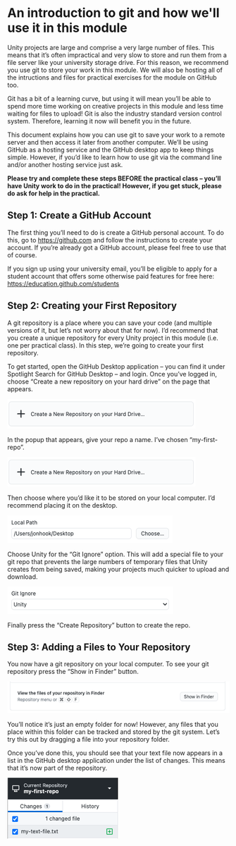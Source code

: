 # An introduction to git and how we'll use it in this module

Unity projects are large and comprise a very large number of files. This means that it’s often impractical and very slow to store and run them from a file server like your university storage drive. For this reason, we recommend you use git to store your work in this module. We will also be hosting all of the intructions and files for practical exercises for the module on GitHub too.

Git has a bit of a learning curve, but using it will mean you’ll be able to spend more time working on creative projects in this module and less time waiting for files to upload! Git is also the industry standard version control system. Therefore, learning it now will benefit you in the future.

This document explains how you can use git to save your work to a remote server and then access it later from another computer. We’ll be using GitHub as a hosting service and the GitHub desktop app to keep things simple. However, if you’d like to learn how to use git via the command line and/or another hosting service just ask.

**Please try and complete these steps BEFORE the practical class – you’ll have Unity work to do in the practical! However, if you get stuck, please do ask for help in the practical.**

## Step 1: Create a GitHub Account

The first thing you’ll need to do is create a GitHub personal account. To do this, go to https://github.com and follow the instructions to create your account. If you’re already got a GitHub account, please feel free to use that of course.

If you sign up using your university email, you’ll be eligible to apply for a student account that offers some otherwise paid features for free here: https://education.github.com/students 

## Step 2: Creating your First Repository

A git repository is a place where you can save your code (and multiple versions of it, but let’s not worry about that for now). I’d recommend that you create a unique repository for every Unity project in this module (i.e. one per practical class). In this step, we’re going to create your first repository.

To get started, open the GitHub Desktop application – you can find it under Spotlight Search for GitHub Desktop – and login. Once you’ve logged in, choose “Create a new repository on your hard drive” on the page that appears.

![Create a new repository on your hard drive](https://github.com/UoY-IM-MPIE/mpie-git-tutorial/blob/main/Instructions/create.png)

In the popup that appears, give your repo a name. I’ve chosen “my-first-repo”.

![Create a new repository on your hard drive](https://github.com/UoY-IM-MPIE/mpie-git-tutorial/blob/main/Instructions/create.png)

Then choose where you’d like it to be stored on your local computer. I’d recommend placing it on the desktop.

![Local](https://github.com/UoY-IM-MPIE/mpie-git-tutorial/blob/main/Instructions/local.png)

Choose Unity for the “Git Ignore” option. This will add a special file to your git repo that prevents the large numbers of temporary files that Unity creates from being saved, making your projects much quicker to upload and download.

![Ignore](https://github.com/UoY-IM-MPIE/mpie-git-tutorial/blob/main/Instructions/ignore.png)

Finally press the “Create Repository” button to create the repo. 

## Step 3: Adding a Files to Your Repository

You now have a git repository on your local computer. To see your git repository press the “Show in Finder” button.

![View the files of your repository in finder](https://github.com/UoY-IM-MPIE/mpie-git-tutorial/blob/main/Instructions/finder.png)

You’ll notice it’s just an empty folder for now! However, any files that you place within this folder can be tracked and stored by the git system. Let’s try this out by dragging a file into your repository folder. 

Once you’ve done this, you should see that your text file now appears in a list in the GitHub desktop application under the list of changes. This means that it’s now part of the repository. 

![Current repository](https://github.com/UoY-IM-MPIE/mpie-git-tutorial/blob/main/Instructions/current.png)


